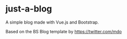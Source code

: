 # just-a-blog
A simple blog made with Vue.js and Bootstrap.

Based on the BS Blog template by https://twitter.com/mdo

